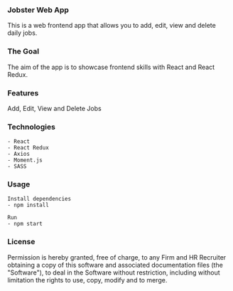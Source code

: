 ### Jobster Web App

This is a web frontend app that allows you to add, edit, view and delete daily jobs.

### The Goal

The aim of the app is to showcase frontend skills with React and React Redux.

### Features

Add, Edit, View and Delete Jobs

### Technologies

    - React
    - React Redux
    - Axios
    - Moment.js
    - SASS

### Usage

    Install dependencies
    - npm install

    Run
    - npm start

### License

Permission is hereby granted, free of charge, to any Firm and HR Recruiter obtaining a copy of this software and associated documentation files (the "Software"), to deal in the Software without restriction, including without limitation the rights to use, copy, modify and to merge.
